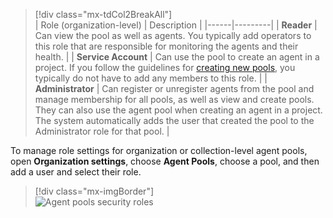 

> [!div class="mx-tdCol2BreakAll"]  
> | Role (organization-level) | Description |
> |------|---------|
> | **Reader** | Can view the pool as well as agents. You typically add operators to this role that are responsible for monitoring the agents and their health.  |
> | **Service Account** | Can use the pool to create an agent in a project. If you follow the guidelines for [creating new pools](/azure/devops/pipelines/agents/pools-queues), you typically do not have to add any members to this role. |
> | **Administrator** | Can register or unregister agents from the pool and manage membership for all pools, as well as view and create pools. They can also use the agent pool when creating an agent in a project. The system automatically adds the user that created the pool to the Administrator role for that pool. |


To manage role settings for organization or collection-level agent pools, open **Organization settings**, choose **Agent Pools**, choose a pool, and then add a user and select their role.

> [!div class="mx-imgBorder"]  
> ![Agent pools security roles](/azure/devops/organizations/security/media/agent-pool-roles-org.png) 
